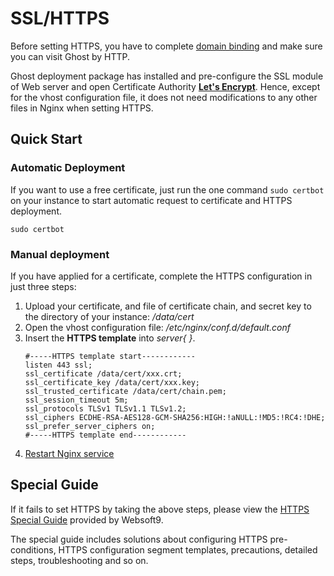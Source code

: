 # SSL/HTTPS

Before setting HTTPS, you have to complete [domain binding](/solution-more.md) and make sure you can visit Ghost by HTTP.

Ghost deployment package has installed and pre-configure the SSL module of Web server and open Certificate Authority **[Let's Encrypt](https://letsencrypt.org/)**. Hence, except for the vhost configuration file, it does not need modifications to any other files in Nginx when setting HTTPS.

## Quick Start

### Automatic Deployment

If you want to use a free certificate, just run the one command `sudo certbot` on your instance to start automatic request to certificate and HTTPS deployment.

```
sudo certbot
```

### Manual deployment

If you have applied for a certificate, complete the HTTPS configuration in just three steps:

1. Upload your certificate, and file of certificate chain, and secret key to the directory of your instance: */data/cert* 
2. Open the vhost configuration file: */etc/nginx/conf.d/default.conf* 
3. Insert the **HTTPS template** into *server{  }*.
   ``` text
   #-----HTTPS template start------------
   listen 443 ssl; 
   ssl_certificate /data/cert/xxx.crt;
   ssl_certificate_key /data/cert/xxx.key;
   ssl_trusted_certificate /data/cert/chain.pem;
   ssl_session_timeout 5m;
   ssl_protocols TLSv1 TLSv1.1 TLSv1.2;
   ssl_ciphers ECDHE-RSA-AES128-GCM-SHA256:HIGH:!aNULL:!MD5:!RC4:!DHE;
   ssl_prefer_server_ciphers on;
   #-----HTTPS template end------------
   ```
4. [Restart Nginx service](/admin-services.md)

## Special Guide

If it fails to set HTTPS by taking the above steps, please view the [HTTPS Special Guide](https://support.websoft9.com/docs/faq/tech-https.html#nginx) provided by Websoft9. 

The special guide includes solutions about configuring HTTPS pre-conditions, HTTPS configuration segment templates, precautions, detailed steps, troubleshooting and so on.
